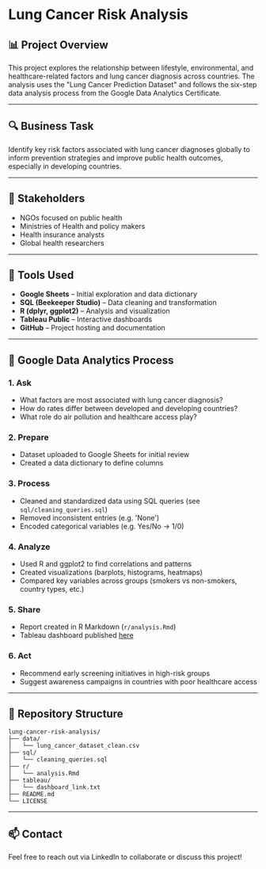 # Lung Cancer Risk Analysis

## 📊 Project Overview
This project explores the relationship between lifestyle, environmental, and healthcare-related factors and lung cancer diagnosis across countries. The analysis uses the "Lung Cancer Prediction Dataset" and follows the six-step data analysis process from the Google Data Analytics Certificate.

---

## 🔍 Business Task
Identify key risk factors associated with lung cancer diagnoses globally to inform prevention strategies and improve public health outcomes, especially in developing countries.

---

## 👥 Stakeholders
- NGOs focused on public health
- Ministries of Health and policy makers
- Health insurance analysts
- Global health researchers

---

## 🧰 Tools Used
- **Google Sheets** – Initial exploration and data dictionary
- **SQL (Beekeeper Studio)** – Data cleaning and transformation
- **R (dplyr, ggplot2)** – Analysis and visualization
- **Tableau Public** – Interactive dashboards
- **GitHub** – Project hosting and documentation

---

## 🔄 Google Data Analytics Process

### 1. Ask
- What factors are most associated with lung cancer diagnosis?
- How do rates differ between developed and developing countries?
- What role do air pollution and healthcare access play?

### 2. Prepare
- Dataset uploaded to Google Sheets for initial review
- Created a data dictionary to define columns

### 3. Process
- Cleaned and standardized data using SQL queries (see `sql/cleaning_queries.sql`)
- Removed inconsistent entries (e.g. 'None')
- Encoded categorical variables (e.g. Yes/No → 1/0)

### 4. Analyze
- Used R and ggplot2 to find correlations and patterns
- Created visualizations (barplots, histograms, heatmaps)
- Compared key variables across groups (smokers vs non-smokers, country types, etc.)

### 5. Share
- Report created in R Markdown (`r/analysis.Rmd`)
- Tableau dashboard published [here](https://public.tableau.com/)

### 6. Act
- Recommend early screening initiatives in high-risk groups
- Suggest awareness campaigns in countries with poor healthcare access

---

## 📂 Repository Structure
```
lung-cancer-risk-analysis/
├── data/
│   └── lung_cancer_dataset_clean.csv
├── sql/
│   └── cleaning_queries.sql
├── r/
│   └── analysis.Rmd
├── tableau/
│   └── dashboard_link.txt
├── README.md
└── LICENSE
```

---

## 📫 Contact
Feel free to reach out via LinkedIn to collaborate or discuss this project!
